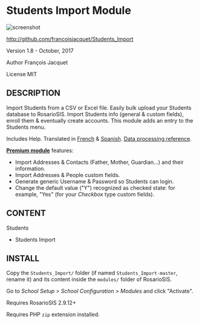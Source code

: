 Students Import Module
======================

![screenshot](https://raw.githubusercontent.com/francoisjacquet/Students_Import/master/screenshot.png)

http://github.com/francoisjacquet/Students_Import

Version 1.8 - October, 2017

Author François Jacquet

License MIT

DESCRIPTION
-----------
Import Students from a CSV or Excel file.
Easily bulk upload your Students database to RosarioSIS.
Import Students info (general & custom fields), enroll them & eventually create accounts.
This module adds an entry to the Students menu.

Includes Help.
Translated in [French](https://www.rosariosis.org/fr/students-import-module/) & [Spanish](https://www.rosariosis.org/es/students-import-module/).
[Data processing reference](https://github.com/francoisjacquet/Students_Import/blob/master/DATA_PROCESSING.md).

[**Premium module**](https://www.rosariosis.org/students-import-module/#premium-module) features:

- Import Addresses & Contacts (Father, Mother, Guardian...) and their information.
- Import Addresses & People custom fields.
- Generate generic Username & Password so Students can login.
- Change the default value ("Y") recognized as checked state: for example, "Yes" (for your _Checkbox_ type custom fields).

CONTENT
-------
Students
- Students Import

INSTALL
-------
Copy the `Students_Import/` folder (if named `Students_Import-master`, rename it) and its content inside the `modules/` folder of RosarioSIS.

Go to _School Setup > School Configuration > Modules_ and click "Activate".

Requires RosarioSIS 2.9.12+

Requires PHP `zip` extension installed.

